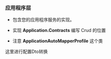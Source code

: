 ### 应用程序层

- 包含您的应用程序服务的实现。
- 实现   **Application.Contracts**  编写 Crud 的位置

- 注意   **ApplicationAutoMapperProfile**  这个类  


这里进行配置Dto转换